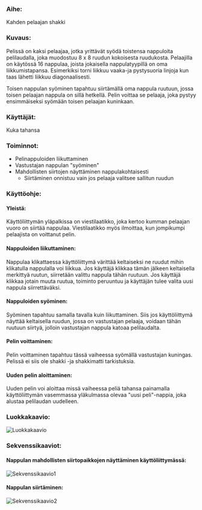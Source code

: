 ### Aihe:
Kahden pelaajan shakki

### Kuvaus:
Pelissä on kaksi pelaajaa, jotka yrittävät syödä toistensa nappuloita pelilaudalla, joka muodostuu 8 x 8 ruudun kokoisesta ruudukosta. Pelaajilla on käytössä 16 nappulaa, joista jokaisella nappulatyypillä on oma liikkumistapansa. Esimerkiksi torni liikkuu vaaka-ja pystysuoria linjoja kun taas lähetti liikkuu diagonaalisesti.

Toisen nappulan syöminen tapahtuu siirtämällä oma nappula ruutuun, jossa toisen pelaajan nappula on sillä hetkellä.
Pelin voittaa se pelaaja, joka pystyy ensimmäiseksi syömään toisen pelaajan kuninkaan.

### Käyttäjät:
Kuka tahansa

### Toiminnot:
- Pelinappuloiden liikuttaminen
- Vastustajan nappulan "syöminen"
- Mahdollisten siirtojen näyttäminen nappulakohtaisesti
	* Siirtäminen onnistuu vain jos pelaaja valitsee sallitun ruudun

### Käyttöohje:

#### Yleistä:
Käyttöliittymän yläpalkissa on viestilaatikko, joka kertoo kumman pelaajan vuoro on siirtää nappulaa. Viestilaatikko myös ilmoittaa, kun jompikumpi pelaajista on voittanut pelin.

#### Nappuloiden liikuttaminen:
Nappulaa klikattaessa käyttöliittymä värittää keltaiseksi ne ruudut mihin klikatulla nappulalla voi liikkua. Jos käyttäjä klikkaa tämän jälkeen keltaisella merkittyä ruutun, siirretään valittu nappula tähän ruutuun. Jos käyttäjä klikkaa jotain muuta ruutua, toiminto peruuntuu ja käyttäjän tulee valita uusi nappula siirrettäväksi.

#### Nappuloiden syöminen:
Syöminen tapahtuu samalla tavalla kuin liikuttaminen. Siis jos käyttöliittymä näyttää keltaisella ruudun, jossa on vastustajan pelaaja, voidaan tähän ruutuun siirtyä, jolloin vastustajan nappula katoaa pelilaudalta.

#### Pelin voittaminen:
Pelin voittaminen tapahtuu tässä vaiheessa syömällä vastustajan kuningas. Pelissä ei siis ole shakki -ja shakkimatti tarkistuksia.

#### Uuden pelin aloittaminen:
Uuden pelin voi aloittaa missä vaiheessa peliä tahansa painamalla käyttöliittymän vasemmassa yläkulmassa olevaa "uusi peli"-nappia, joka alustaa pelilaudan uudelleen.

### Luokkakaavio:

![Luokkakaavio](https://raw.githubusercontent.com/sambo1111/shakki/master/dokumentointi/luokkakaavio_uusi.png)

### Sekvenssikaaviot:

#### Nappulan mahdollisten siirtopaikkojen näyttäminen käyttöliittymässä:

![Sekvenssikaavio1](https://raw.githubusercontent.com/sambo1111/shakki/master/dokumentointi/sekvenssikaavio1.png)

#### Nappulan siirtäminen:

![Sekvenssikaavio2](https://raw.githubusercontent.com/sambo1111/shakki/master/dokumentointi/sekvenssikaavio2.png)

